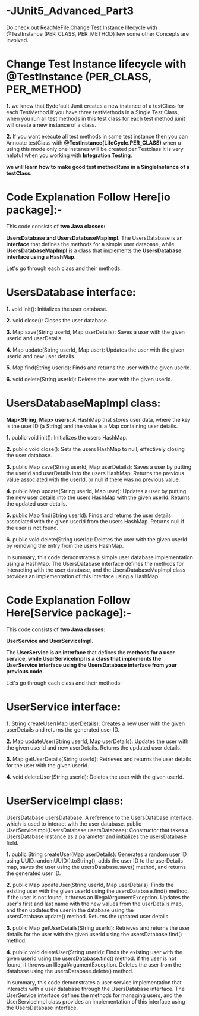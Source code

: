 # -JUnit5_Advanced_Part3
Do check out ReadMeFile,Change Test Instance lifecycle with @TestInstance (PER_CLASS, PER_METHOD) few some other Concepts are involved.

# Change Test Instance lifecycle with @TestInstance (PER_CLASS, PER_METHOD)

**1.** we know that Bydefault Junit creates a new instance of a testClass for each TestMethod.If you have three testMethods in a Single Test Class,
when you run all test methods in this test class for each test method junit will create a new instance of a class.

**2.** If you want execute all test methods in same test instance then you can Annoate testClass with **@TestInstance(LifeCycle.PER_CLASS)**
when u using this mode only one instanes will be created per Testclass it is very helpful when you working with **Integration Testing**.

**we will learn how to make good test methodRuns in a SingleInstance of a testClass.**

# Code Explanation Follow Here[io package]:-

This code consists of **two Java classes:**

**UsersDatabase and UsersDatabaseMapImpl.** The UsersDatabase is an **interface** that defines the methods for a simple user database, while **UsersDatabaseMapImpl** is a class that implements the **UsersDatabase interface using a HashMap.**

Let's go through each class and their methods:

# UsersDatabase interface:

**1.** void init(): Initializes the user database.

**2.** void close(): Closes the user database.

**3.** Map save(String userId, Map userDetails): Saves a user with the given userId and userDetails.

**4.** Map update(String userId, Map user): Updates the user with the given userId and new user details.

**5.** Map find(String userId): Finds and returns the user with the given userId.

**6.** void delete(String userId): Deletes the user with the given userId.

# UsersDatabaseMapImpl class:

**Map<String, Map> users:**  A HashMap that stores user data, where the key is the user ID (a String) and the value is a Map containing user details.

**1.** public void init(): Initializes the users HashMap.

**2.** public void close(): Sets the users HashMap to null, effectively closing the user database.

**3.** public Map save(String userId, Map userDetails): Saves a user by putting the userId and userDetails into the users HashMap. Returns the previous value associated with the userId, or null if there was no previous value.

**4.** public Map update(String userId, Map user): Updates a user by putting the new user details into the users HashMap with the given userId. Returns the updated user details.

**5.** public Map find(String userId): Finds and returns the user details associated with the given userId from the users HashMap. Returns null if the user is not found.

**6.** public void delete(String userId): Deletes the user with the given userId by removing the entry from the users HashMap.

In summary, this code demonstrates a simple user database implementation using a HashMap. The UsersDatabase interface defines the methods for interacting with the user database, and the UsersDatabaseMapImpl class provides an implementation of this interface using a HashMap.

# Code Explanation Follow Here[Service package]:-

This code consists of **two Java classes:**

**UserService and UserServiceImpl.**

The **UserService is an interface** that defines the **methods for a user service, while UserServiceImpl is a class that implements the UserService interface using the UsersDatabase interface from your previous code.**

Let's go through each class and their methods:

# UserService interface:

**1.** String createUser(Map userDetails): Creates a new user with the given userDetails and returns the generated user ID.

**2.** Map updateUser(String userId, Map userDetails): Updates the user with the given userId and new userDetails. Returns the updated user details.

**3.** Map getUserDetails(String userId): Retrieves and returns the user details for the user with the given userId.

**4.** void deleteUser(String userId): Deletes the user with the given userId.

# UserServiceImpl class:

UsersDatabase usersDatabase: A reference to the UsersDatabase interface, which is used to interact with the user database.
public UserServiceImpl(UsersDatabase usersDatabase): Constructor that takes a UsersDatabase instance as a parameter and initializes the usersDatabase field.

**1.** public String createUser(Map userDetails): Generates a random user ID using UUID.randomUUID().toString(), adds the user ID to the userDetails map, saves the user using the usersDatabase.save() method, and returns the generated user ID.

**2.** public Map updateUser(String userId, Map userDetails): Finds the existing user with the given userId using the usersDatabase.find() method. If the user is  not found, it throws an IllegalArgumentException. Updates the user's first and last name with the new values from the userDetails map, and then
 updates the user in the database using the usersDatabase.update() method. Returns the updated user details.

**3.**  public Map getUserDetails(String userId): Retrieves and returns the user details for the user with the given userId using the usersDatabase.find() method.

**4.**  public void deleteUser(String userId): Finds the existing user with the given userId using the usersDatabase.find() method. If the user is not found, it throws an IllegalArgumentException. Deletes the user from the database using the usersDatabase.delete() method.

In summary, this code demonstrates a user service implementation that interacts with a user database through the UsersDatabase interface. The UserService interface defines the methods for managing users, and the UserServiceImpl class provides an implementation of this interface using the UsersDatabase interface.
